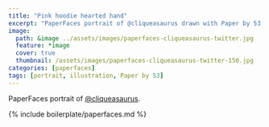 ```yaml
---
title: "Pink hoodie hearted hand"
excerpt: "PaperFaces portrait of @cliqueasaurus drawn with Paper by 53 on an iPad."
image: 
  path: &image ../assets/images/paperfaces-cliqueasaurus-twitter.jpg 
  feature: *image
  cover: true
  thumbnail: /assets/images/paperfaces-cliqueasaurus-twitter-150.jpg
categories: [paperfaces]
tags: [portrait, illustration, Paper by 53]
---
```


PaperFaces portrait of [@cliqueasaurus](https://twitter.com/cliqueasaurus).

{% include boilerplate/paperfaces.md %}
